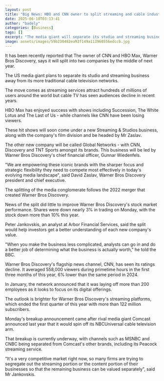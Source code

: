 ```yaml
---
layout: post
title: "Big News: HBO and CNN owner to split streaming and cable industryes"
date: 2025-06-10T03:13:41
author: "badely"
categories: [Business]
tags: []
excerpt: "The media giant will separate its studio and streaming business away from its cable TV networks."
image: assets/images/59b230482ea92f149a113960556edccb.jpg
---
```


It has been recently reported that The owner of CNN and HBO Max, Warner Bros Discovery, says it will split into two  companies by the middle of next year.

The US media giant plans to separate its studio and streaming business away from its more traditional cable television networks.

The move comes as streaming services attract hundreds of millions of users around the world but cable TV has seen audiences decline in recent years.

HBO Max has enjoyed success with shows including Succession, The White Lotus and The Last of Us - while channels like CNN have been losing viewers.

These hit shows will soon come under a new Streaming & Studios business, along with the company's film division and be headed by Mr Zaslav.

The other new company will be called Global Networks - with CNN, Discovery and TNT Sports amongst its brands. This business will be led by Warner Bros Discovery's chief financial officer, Gunnar Wiedenfels.

"We are empowering these iconic brands with the sharper focus and strategic flexibility they need to compete most effectively in today's evolving media landscape", said David Zaslav, Warner Bros Discovery president and chief executive.

The splitting of the media conglomerate follows the 2022 merger that created Warner Bros Discovery.

News of the split did little to improve Warner Bros Discovery's stock market performance. Shares were down nearly 3% in trading on Monday, with the stock down more than 10% this year.

Peter Jankovskis, an analyst at Arbor Financial Services, said the split would help investors get a better understanding of each new company's value.

"When you make the business less complicated, analysts can go in and do a better job of determining what the business is actually worth," he told the BBC. 

Warner Bros Discovery's flagship news channel, CNN, has seen its ratings decline. It averaged 558,000 viewers during primetime hours in the first three months of this year, 6% lower than the same period in 2024.

In January, the network announced that it was laying off more than 200 employees as it looks to focus on its digital offerings.

The outlook is brighter for Warner Bros Discovery's streaming platforms, which ended the first quarter of this year with more than 122 million subscribers.

Monday's breakup announcement came after rival media giant Comcast announced last year that it would spin off its NBCUniversal cable television arm.

That breakup is currently underway, with channels such as MSNBC and CNBC being separated from Comcast's other brands, including its Peacock streaming service. 

"It's a very competitive market right now, so many firms are trying to segregate out the streaming portion or the content portion of their businesses so that the remaining business can be valued separately", said Mr Jankovskis.

